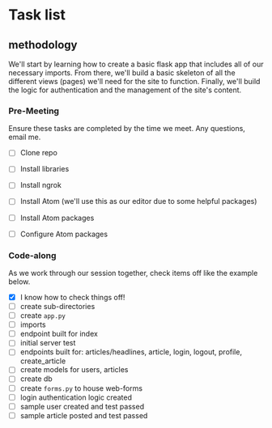 # Task list

## methodology
We'll start by learning how to create a basic flask app that includes all of our necessary imports. From there, we'll build a basic skeleton of all the different views (pages) we'll need for the site to function. Finally, we'll build the logic for authentication and the management of the site's content.

### Pre-Meeting
Ensure these tasks are completed by the time we meet. Any questions, email me.
- [ ] Clone repo
- [ ] Install libraries
- [ ] Install ngrok
- [ ] Install Atom (we'll use this as our editor due to some helpful packages)
- [ ] Install Atom packages
- [ ] Configure Atom packages


### Code-along
As we work through our session together, check items off like the example below.

- [x] I know how to check things off!
- [ ] create sub-directories
- [ ] create `app.py`
- [ ] imports
- [ ] endpoint built for index
- [ ] initial server test
- [ ] endpoints built for: articles/headlines, article, login, logout, profile, create_article
- [ ] create models for users, articles
- [ ] create db
- [ ] create `forms.py` to house web-forms
- [ ] login authentication logic created
- [ ] sample user created and test passed
- [ ] sample article posted and test passed

